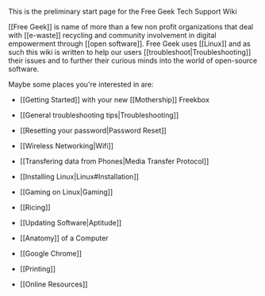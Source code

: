 This is the preliminary start page for the Free Geek Tech Support Wiki

[[Free Geek]] is name of more than a few non profit organizations that deal with [[e-waste]] recycling and community involvement in digital empowerment through [[open software]]. Free Geek uses [[Linux]] and as such this wiki is written to help our users [[troubleshoot|Troubleshooting]] their issues and to further their curious minds into the world of open-source software.

Maybe some places you're interested in are:

* [[Getting Started]] with your new [[Mothership]] Freekbox

* [[General troubleshooting tips|Troubleshooting]]

* [[Resetting your password|Password Reset]]

* [[Wireless Networking|Wifi]]

* [[Transfering data from Phones|Media Transfer Protocol]]

* [[Installing Linux|Linux#Installation]]

* [[Gaming on Linux|Gaming]]

* [[Ricing]]

* [[Updating Software|Aptitude]]

* [[Anatomy]] of a Computer

* [[Google Chrome]]

* [[Printing]]

* [[Online Resources]]

